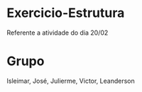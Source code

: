 # Exercicio-Estrutura
Referente a atividade do dia 20/02

# Grupo
Isleimar, José, Julierme, Victor, Leanderson

